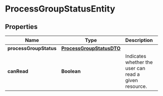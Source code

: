

# ProcessGroupStatusEntity

## Properties

Name | Type | Description | Notes
------------ | ------------- | ------------- | -------------
**processGroupStatus** | [**ProcessGroupStatusDTO**](ProcessGroupStatusDTO.md) |  |  [optional]
**canRead** | **Boolean** | Indicates whether the user can read a given resource. |  [optional]



